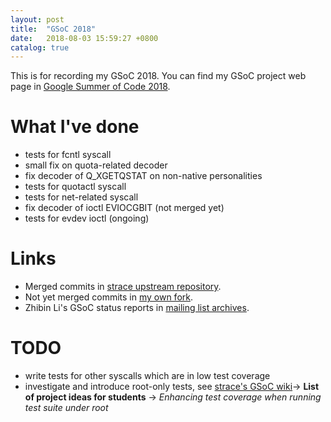 ```yaml
---
layout: post
title:  "GSoC 2018"
date:   2018-08-03 15:59:27 +0800
catalog: true
---
```

This is for recording my GSoC 2018. You can find my GSoC project web page in [Google Summer of Code 2018][GSoC-2018].

# What I've done
* tests for fcntl syscall
* small fix on quota-related decoder
* fix decoder of Q_XGETQSTAT on non-native personalities
* tests for quotactl syscall
* tests for net-related syscall
* fix decoder of ioctl EVIOCGBIT (not merged yet)
* tests for evdev ioctl (ongoing)

# Links
* Merged commits in [strace upstream repository][merged-commits].
* Not yet merged commits in [my own fork][my-own-fork].
* Zhibin Li's GSoC status reports in [mailing list archives](/status-reports).

# TODO
* write tests for other syscalls which are in low test coverage
* investigate and introduce root-only tests, see [strace's GSoC wiki][gsoc-wiki]-> **List of project ideas for students** -> *Enhancing test coverage when running test suite under root*

[GSoC-2018]: https://summerofcode.withgoogle.com/projects/#5131155389546496
[merged-commits]: https://github.com/strace/strace/commits?author=haoyouab&since=2018-05-01&until=2018-08-31
[my-own-fork]: https://github.com/haoyouab/strace/commits/stuff
[gsoc-wiki]: https://strace.io/wiki/GoogleSummerOfCode2018
